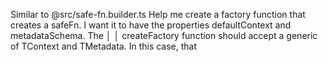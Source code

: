 Similar to @src/safe-fn.builder.ts Help me create a factory function that creates a safeFn. I want it to have the properties defaultContext and metadataSchema. The              │
│   createFactory function should accept a generic of TContext and TMetadata. In this case, that  